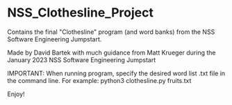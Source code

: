 # NSS_Clothesline_Project
Contains the final "Clothesline" program (and word banks) from the NSS Software Engineering Jumpstart.

Made by David Bartek with much guidance from Matt Krueger during the January 2023 NSS Software Engineering Jumpstart

IMPORTANT: When running program, specify the desired word list .txt file in the command line. For example: python3 clothesline.py fruits.txt

Enjoy!

